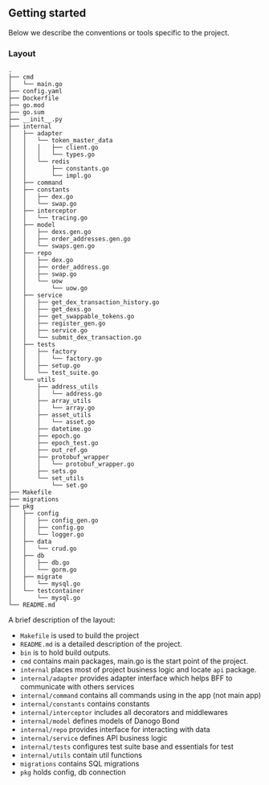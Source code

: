 ## Getting started

Below we describe the conventions or tools specific to the project.

### Layout

```tree
.
├── cmd
│   └── main.go
├── config.yaml
├── Dockerfile
├── go.mod
├── go.sum
├── __init__.py
├── internal
│   ├── adapter
│   │   └── token_master_data
│   │   │   ├── client.go
│   │   │   └── types.go
│   │   └── redis
│   │       ├── constants.go
│   │       └── impl.go
│   ├── command
│   ├── constants
│   │   ├── dex.go
│   │   └── swap.go
│   ├── interceptor
│   │   └── tracing.go
│   ├── model
│   │   ├── dexs.gen.go
│   │   ├── order_addresses.gen.go
│   │   └── swaps.gen.go
│   ├── repo
│   │   ├── dex.go
│   │   ├── order_address.go
│   │   ├── swap.go
│   │   └── uow
│   │       └── uow.go
│   ├── service
│   │   ├── get_dex_transaction_history.go
│   │   ├── get_dexs.go
│   │   ├── get_swappable_tokens.go
│   │   ├── register_gen.go
│   │   ├── service.go
│   │   └── submit_dex_transaction.go
│   ├── tests
│   │   ├── factory
│   │   │   └── factory.go
│   │   ├── setup.go
│   │   └── test_suite.go
│   └── utils
│       ├── address_utils
│       │   └── address.go
│       ├── array_utils
│       │   └── array.go
│       ├── asset_utils
│       │   └── asset.go
│       ├── datetime.go
│       ├── epoch.go
│       ├── epoch_test.go
│       ├── out_ref.go
│       ├── protobuf_wrapper
│       │   └── protobuf_wrapper.go
│       ├── sets.go
│       └── set_utils
│           └── set.go
├── Makefile
├── migrations
├── pkg
│   ├── config
│   │   ├── config_gen.go
│   │   ├── config.go
│   │   └── logger.go
│   ├── data
│   │   └── crud.go
│   ├── db
│   │   ├── db.go
│   │   └── gorm.go
│   ├── migrate
│   │   └── mysql.go
│   └── testcontainer
│       └── mysql.go
└── README.md

```

A brief description of the layout:
* `Makefile` is used to build the project
* `README.md` is a detailed description of the project.
* `bin` is to hold build outputs.
* `cmd` contains main packages, main.go is the start point of the project.
* `internal` places most of project business logic and locate `api` package.
* `internal/adapter` provides adapter interface which helps BFF to communicate with others services
* `internal/command` contains all commands using in the app (not main app)
* `internal/constants` contains constants
* `internal/interceptor` includes all decorators and middlewares
* `internal/model` defines models of Danogo Bond
* `internal/repo` provides interface for interacting with data
* `internal/service` defines API business logic
* `internal/tests` configures test suite base and essentials for test
* `internal/utils` contain util functions
* `migrations` contains SQL migrations
* `pkg` holds config, db connection
